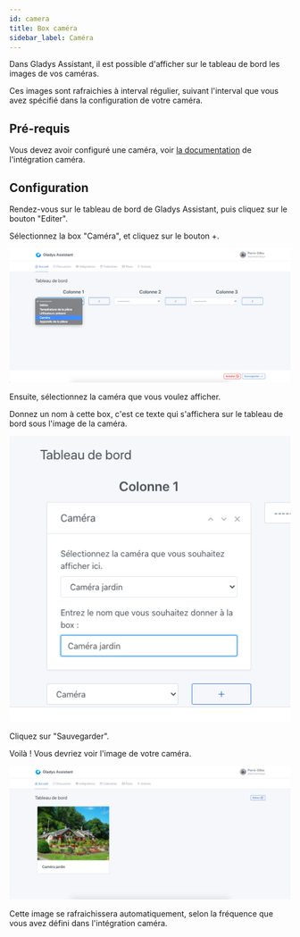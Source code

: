 ```yaml
---
id: camera
title: Box caméra
sidebar_label: Caméra
---
```


Dans Gladys Assistant, il est possible d'afficher sur le tableau de bord les images de vos caméras.

Ces images sont rafraichies à interval régulier, suivant l'interval que vous avez spécifié dans la configuration de votre caméra.

## Pré-requis

Vous devez avoir configuré une caméra, voir [la documentation](../../static/img/docs/integrations/camera/) de l'intégration caméra.

## Configuration

Rendez-vous sur le tableau de bord de Gladys Assistant, puis cliquez sur le bouton "Editer".

Sélectionnez la box "Caméra", et cliquez sur le bouton +.

![Ajouter la box caméra à Gladys](../../static/img/docs/en/dashboard/camera/select-box.png)

Ensuite, sélectionnez la caméra que vous voulez afficher.

Donnez un nom à cette box, c'est ce texte qui s'affichera sur le tableau de bord sous l'image de la caméra.

![Sélectionnez la caméra à afficher](../../static/img/docs/en/dashboard/camera/select-camera.png)

Cliquez sur "Sauvegarder".

Voilà ! Vous devriez voir l'image de votre caméra.

![Affichage caméra tableau de bord Gladys Assistant](../../static/img/docs/en/dashboard/camera/view-image.png)

Cette image se rafraichissera automatiquement, selon la fréquence que vous avez défini dans l'intégration caméra.
